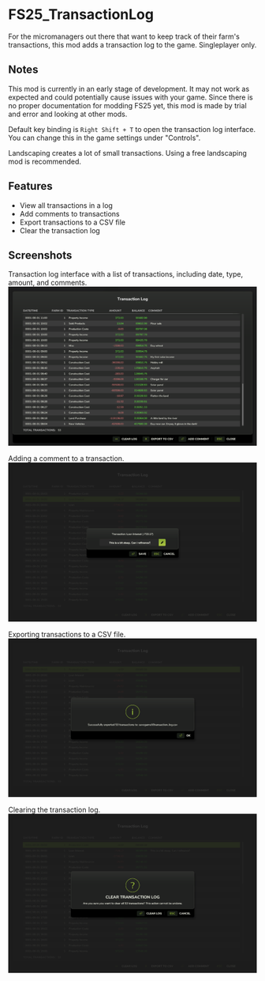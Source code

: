 # FS25_TransactionLog

For the micromanagers out there that want to keep track of their farm's transactions, this mod adds a transaction log to
the game. Singleplayer only.

## Notes
This mod is currently in an early stage of development. It may not work as expected and could potentially cause issues with your game.
Since there is no proper documentation for modding FS25 yet, this mod is made by trial and error and looking at other mods.

Default key binding is `Right Shift + T` to open the transaction log interface. You can change this in the game settings under "Controls".

Landscaping creates a lot of small transactions. Using a free landscaping mod is recommended.

## Features
- View all transactions in a log
- Add comments to transactions
- Export transactions to a CSV file
- Clear the transaction log

## Screenshots
Transaction log interface with a list of transactions, including date, type, amount, and comments.
![Transaction Log](screenshots/transaction_log.png)

Adding a comment to a transaction.
![Add Comment](screenshots/add_comment.png)

Exporting transactions to a CSV file.
![Export CSV](screenshots/export_to_csv.png)

Clearing the transaction log.
![Clear Log](screenshots/clear_transactions.png)

